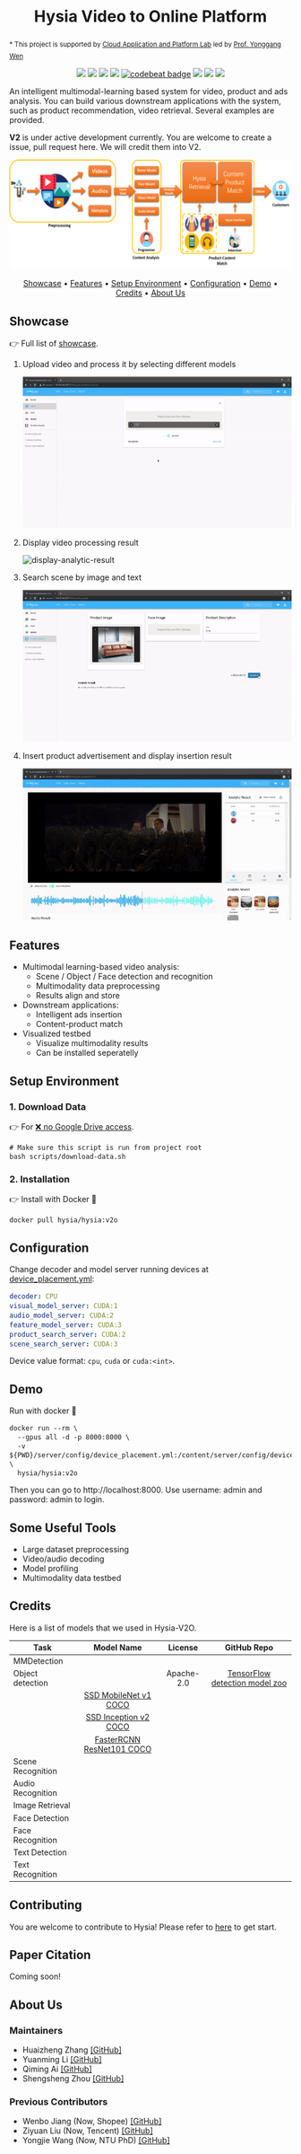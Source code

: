 <h1 align="center">
Hysia Video to Online Platform
</h1>

<sub>* This project is supported by 
[Cloud Application and Platform Lab](https://wiki.withcap.org) 
led by [Prof. Yonggang Wen](https://www.ntu.edu.sg/home/ygwen/)</sub>  

<p align="center">
    <a href="https://www.python.org/downloads/release/python-369/" title="python version"><img src="https://img.shields.io/badge/Python-3.6%2B-blue.svg"></a>
    <a href="https://travis-ci.com/cap-ntu/Video-to-Online-Platform" title="Build Status"><img src="https://travis-ci.com/cap-ntu/Video-to-Online-Platform.svg?branch=master"></a>
    <a href="https://app.fossa.com/projects/git%2Bgithub.com%2Fcap-ntu%2FVideo-to-Online-Platform?ref=badge_shield" alt="FOSSA Status"><img src="https://app.fossa.com/api/projects/git%2Bgithub.com%2Fcap-ntu%2FVideo-to-Online-Platform.svg?type=shield"/></a>
    <a href="https://www.codacy.com/gh/cap-ntu/Video-to-Online-Platform?utm_source=github.com&amp;utm_medium=referral&amp;utm_content=cap-ntu/Video-to-Online-Platform&amp;utm_campaign=Badge_Grade" title="Codacy Badge"><img src="https://app.codacy.com/project/badge/Grade/aeb994fbdb36493e8b5a3a62edcfd24f"></a>
    <a href="https://codebeat.co/projects/github-com-cap-ntu-video-to-online-platform-master"><img alt="codebeat badge" src="https://codebeat.co/badges/a29fe416-0b03-4c2a-b416-287337e96c63" /></a>    <a href="https://github.com/cap-ntu/Video-to-Online-Platform/graphs/commit-activity" title="Maintenance"><img src="https://img.shields.io/badge/Maintained%3F-YES-yellow.svg"></a>
    <a href="https://gitter.im/Video-to-Online-Platform/community?utm_source=badge&utm_medium=badge&utm_campaign=pr-badge" title="Gitter"><img src="https://badges.gitter.im/Video-to-Online-Platform/community.svg"></a>
    <a href="https://hub.docker.com/repository/docker/hysia/hysia"><img src="https://img.shields.io/docker/image-size/hysia/hysia/v2o"></a>
</p>


An intelligent multimodal-learning based system for video, product and ads analysis. You can build various downstream 
applications with the system, such as product recommendation, video retrieval. Several examples are provided.

**V2** is under active development currently. You are welcome to create a issue, pull request here. We will credit them
into V2.

![hysia-block-diagram](docs/img/hysia-block-diagram.png)

<p align="center">
  <a href="#showcase">Showcase</a> •
  <a href="#features">Features</a> •
  <a href="#setup-environment">Setup Environment</a> •
  <a href="#configuration">Configuration</a> •
  <a href="#demo">Demo</a> •
  <a href="#credits">Credits</a> •
  <a href="#about-us">About Us</a>
</p>

## Showcase

:point_right: Full list of [showcase](docs/Showcase.md).

<ol>
<li> Upload video and process it by selecting different models  

![select-models](docs/img/select-models.gif)

</li>

<li> Display video processing result  
    
![display-analytic-result](docs/img/display-analytic-result.gif)

</li>

<li> Search scene by image and text
    
![search-result](docs/img/search-result.gif)

</li>

<li> Insert product advertisement and display insertion result
    
![view-ads](docs/img/view-ads.gif)

</li>

</ol>

## Features

- Multimodal learning-based video analysis:
    - Scene / Object / Face detection and recognition
    - Multimodality data preprocessing
    - Results align and store
- Downstream applications:
    - Intelligent ads insertion
    - Content-product match
- Visualized testbed
    - Visualize multimodality results
    - Can be installed seperatelly

## Setup Environment

### 1. Download Data

:point_right: For [:x: no Google Drive access](CONTRIBUTING.md#1-download-data).

```shell script
# Make sure this script is run from project root
bash scripts/download-data.sh
```

### 2. Installation

:point_right: Install with Docker :whale:

```shell script
docker pull hysia/hysia:v2o
```

## Configuration

Change decoder and model server running devices at [device_placement.yml](server/config/device_placement.yml):  
```yaml
decoder: CPU
visual_model_server: CUDA:1
audio_model_server: CUDA:2
feature_model_server: CUDA:3
product_search_server: CUDA:2
scene_search_server: CUDA:3
```

Device value format: `cpu`, `cuda` or `cuda:<int>`.

## Demo

Run with docker :whale:
```shell script
docker run --rm \
  --gpus all -d -p 8000:8000 \
  -v ${PWD}/server/config/device_placement.yml:/content/server/config/device_placement.yml \
  hysia/hysia:v2o
```

Then you can go to http://localhost:8000. Use username: admin and password: admin to login.

## Some Useful Tools

- Large dataset preprocessing
- Video/audio decoding
- Model profiling
- Multimodality data testbed

## Credits

Here is a list of models that we used in Hysia-V2O. 

| Task                  | Model Name                  | License    | GitHub Repo                      |
| --------------------- |:---------------------------:|:----------:|:--------------------------------:|
| MMDetection           |                             |            |                                  |
| Object detection      |                             | Apache-2.0 | [TensorFlow detection model zoo] |
|                       | [SSD MobileNet v1 COCO]     |            |                                  |
|                       | [SSD Inception v2 COCO]     |            |                                  |
|                       | [FasterRCNN ResNet101 COCO] |            |                                  |
| Scene Recognition     |                             |            |                                  |
| Audio Recognition     |                             |            |                                  |
| Image Retrieval       |                             |            |                                  |
| Face Detection        |                             |            |                                  |
| Face Recognition      |                             |            |                                  |
| Text Detection        |                             |            |                                  |
| Text Recognition      |                             |            |                                  |

## Contributing

You are welcome to contribute to Hysia! Please refer to [here](CONTRIBUTING.md) to get start.

## Paper Citation

Coming soon!


## About Us

### Maintainers
- Huaizheng Zhang [[GitHub]](https://github.com/HuaizhengZhang)
- Yuanming Li [[GitHub]](https://github.com/YuanmingLeee)
- Qiming Ai [[GitHub]](https://github.com/QimingAi)
- Shengsheng Zhou [[GitHub]](https://github.com/ZhouShengsheng)

### Previous Contributors
- Wenbo Jiang (Now, Shopee) [[GitHub]](https://github.com/Lancerchiang)
- Ziyuan Liu (Now, Tencent) [[GitHub]](https://github.com/ProgrammerYuan)
- Yongjie Wang (Now, NTU PhD) [[GitHub]](https://github.com/iversonicter)


[Tensorflow detection model zoo]: https://github.com/tensorflow/models/blob/master/research/object_detection/g3doc/detection_model_zoo.md
[SSD MobileNet v1 COCO]: http://download.tensorflow.org/models/object_detection/ssd_mobilenet_v1_coco_2018_01_28.tar.gz
[SSD Inception v2 COCO]: http://download.tensorflow.org/models/object_detection/ssd_inception_v2_coco_2018_01_28.tar.gz
[FasterRCNN ResNet101 COCO]: http://download.tensorflow.org/models/object_detection/faster_rcnn_resnet101_coco_2018_01_28.tar.gz

